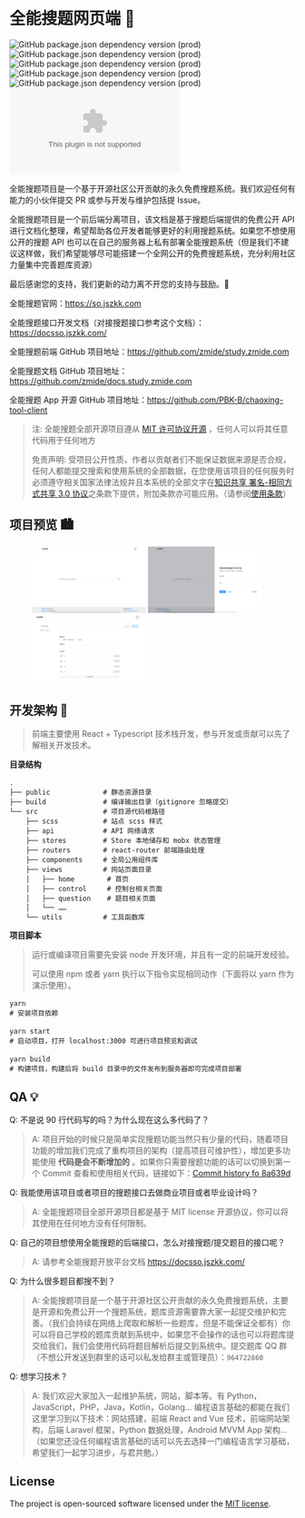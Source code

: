 # 全能搜题网页端 🥤

![GitHub package.json dependency version (prod)](https://img.shields.io/github/package-json/dependency-version/zmide/study.zmide.com/react)
![GitHub package.json dependency version (prod)](https://img.shields.io/github/package-json/dependency-version/zmide/study.zmide.com/react-router)
![GitHub package.json dependency version (prod)](https://img.shields.io/github/package-json/dependency-version/zmide/study.zmide.com/mobx)
![GitHub package.json dependency version (prod)](https://img.shields.io/github/package-json/dependency-version/zmide/study.zmide.com/axios-hooks)
![GitHub package.json dependency version (prod)](https://img.shields.io/github/package-json/dependency-version/zmide/study.zmide.com/rsuite)
![GitHub Repo stars](https://img.shields.io/github/stars/zmide/study.zmide.com?style=social)

全能搜题项目是一个基于开源社区公开贡献的永久免费搜题系统。我们欢迎任何有能力的小伙伴提交 PR 或参与开发与维护包括提 Issue。

全能搜题项目是一个前后端分离项目，该文档是基于搜题后端提供的免费公开 API 进行文档化整理，希望帮助各位开发者能够更好的利用搜题系统。如果您不想使用公开的搜题 API 也可以在自己的服务器上私有部署全能搜题系统（但是我们不建议这样做，我们希望能够尽可能搭建一个全网公开的免费搜题系统，充分利用社区力量集中完善题库资源）

最后感谢您的支持，我们更新的动力离不开您的支持与鼓励。🎉

全能搜题官网：<https://so.jszkk.com>

全能搜题接口开发文档（对接搜题接口参考这个文档）：<https://docsso.jszkk.com/>

全能搜题前端 GitHub 项目地址：<https://github.com/zmide/study.zmide.com>

全能搜题文档 GitHub 项目地址：<https://github.com/zmide/docs.study.zmide.com>

全能搜题 App 开源 GitHub 项目地址：<https://github.com/PBK-B/chaoxing-tool-client>

> 注: 全能搜题全部开源项目遵从 [MIT 许可协议开源](https://github.com/zmide/study.zmide.com/blob/main/LICENSE) ，任何人可以将其任意代码用于任何地方
>
> 免责声明: 受项目公开性质，作者以贡献者们不能保证数据来源是否合规，任何人都能提交搜索和使用系统的全部数据，在您使用该项目的任何服务时必须遵守相关国家法律法规并且本系统的全部文字在[知识共享 署名-相同方式共享 3.0 协议](https://creativecommons.org/licenses/by-sa/3.0/cn/deed.zh)之条款下提供，附加条款亦可能应用。（请参阅[使用条款](https://creativecommons.org/licenses/by-sa/3.0/cn/deed.zh)）

## 项目预览 🏙

<figure class="third">
<img src="docs/images/img_readme_001.jpg" width="200"> <img src="docs/images/img_readme_002.jpg" width="200"> <img src="docs/images/img_readme_005.jpg" width="200">
</figure>

## 开发架构 🔧

> 前端主要使用 React + Typescript 技术栈开发，参与开发或贡献可以先了解相关开发技术。

**目录结构**

```
.
├── public             # 静态资源目录
├── build              # 编译输出目录（gitignore 忽略提交）
└── src                # 项目源代码根路径
    ├── scss           # 站点 scss 样式
    ├── api            # API 网络请求
    ├── stores         # Store 本地储存和 mobx 状态管理
    ├── routers        # react-router 前端路由处理
    ├── components     # 全局公用组件库
    ├── views          # 网站页面目录
    │   ├── home        # 首页
    │   ├── control     # 控制台相关页面
    │   ├── question    # 题目相关页面
    │   └── ……
    └── utils          # 工具函数库
```

**项目脚本**

> 运行或编译项目需要先安装 node 开发环境，并且有一定的前端开发经验。
>
> 可以使用 npm 或者 yarn 执行以下指令实现相同动作（下面将以 yarn 作为演示使用）。

```
yarn
# 安装项目依赖

yarn start
# 启动项目，打开 localhost:3000 可进行项目预览和调试

yarn build
# 构建项目，构建后将 build 目录中的文件发布到服务器即可完成项目部署

```

## QA 💡

Q: 不是说 90 行代码写的吗？为什么现在这么多代码了？

> A: 项目开始的时候只是简单实现搜题功能当然只有少量的代码，随着项目功能的增加我们完成了重构项目的架构（提高项目可维护性），增加更多功能使用 **代码是会不断增加的** 。如果你只需要搜题功能的话可以切换到第一个 Commit 查看和使用相关代码，链接如下：[Commit history fo 8a639d](https://github.com/zmide/study.zmide.com/tree/0b867a1d26dd3b9d44a59630d3f38bac688a639d/src/App.js)

Q: 我能使用该项目或者项目的搜题接口去做商业项目或者毕业设计吗？

> A: 全能搜题项目全部开源项目都是基于 MIT license 开源协议，你可以将其使用在任何地方没有任何限制。

Q: 自己的项目想使用全能搜题的后端接口，怎么对接搜题/提交题目的接口呢？

> A: 请参考全能搜题开放平台文档 <https://docsso.jszkk.com/>

Q: 为什么很多题目都搜不到？

> A: 全能搜题项目是一个基于开源社区公开贡献的永久免费搜题系统，主要是开源和免费公开一个搜题系统，题库资源需要靠大家一起提交维护和完善。（我们会持续在网络上爬取和解析一些题库，但是不能保证全都有）你可以将自己学校的题库贡献到系统中，如果您不会操作的话也可以将题库提交给我们，我们会使用代码将题目解析后提交到系统中。提交题库 QQ 群（不想公开发送到群里的话可以私发给群主或管理员）：`964722860`

Q: 想学习技术？

> A: 我们欢迎大家加入一起维护系统，网站，脚本等。有 Python，JavaScript，PHP，Java，Kotlin，Golang… 编程语言基础的都能在我们这里学习到以下技术：网站搭建，前端 React and Vue 技术，前端网站架构，后端 Laravel 框架，Python 数据处理，Android MVVM App 架构…（如果您还没任何编程语言基础的话可以先去选择一门编程语言学习基础，希望我们一起学习进步，与君共勉。）

## License

The project is open-sourced software licensed under the [MIT license](./LICENSE).
